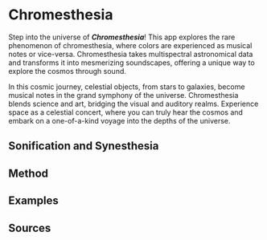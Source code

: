 # Chromesthesia

Step into the universe of ***Chromesthesia***! This app explores the rare phenomenon of chromesthesia, where colors are experienced as musical notes or vice-versa. Chromesthesia takes multispectral astronomical data and transforms it into mesmerizing soundscapes, offering a unique way to explore the cosmos through sound.

In this cosmic journey, celestial objects, from stars to galaxies, become musical notes in the grand symphony of the universe. Chromesthesia blends science and art, bridging the visual and auditory realms. Experience space as a celestial concert, where you can truly hear the cosmos and embark on a one-of-a-kind voyage into the depths of the universe.

## Sonification and Synesthesia

## Method

## Examples

## Sources
